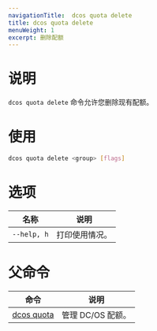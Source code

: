 ```yaml
---
navigationTitle:  dcos quota delete
title: dcos quota delete
menuWeight: 1
excerpt: 删除配额
---
```



# 说明

`dcos quota delete` 命令允许您删除现有配额。

# 使用

```bash
dcos quota delete <group> [flags]
```

# 选项

| 名称 | 说明 |
|---------|-------------|
| `--help, h`     | 打印使用情况。|

# 父命令

| 命令 | 说明 |
|---------|-------------|
| [dcos quota](/mesosphere/dcos/cn/2.0/cli/command-reference/dcos-quota/)   | 管理 DC/OS 配额。 |
